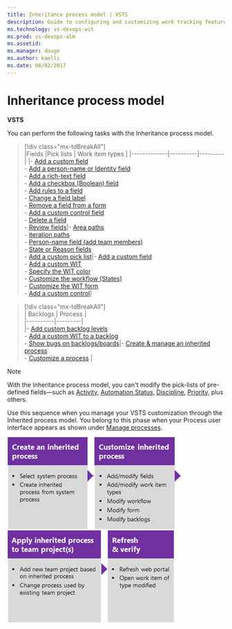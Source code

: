 ```yaml
---
title: Inheritance process model | VSTS
description: Guide to configuring and customizing work tracking features in Visual Studio Team Services (VSTS) and Team Foundation Server (TFS) 
ms.technology: vs-devops-wit
ms.prod: vs-devops-alm
ms.assetid: 
ms.manager: douge
ms.author: kaelli
ms.date: 08/02/2017
---
```




<a id="inheritance"> </a> 
# Inheritance process model  

**VSTS**

You can perform the following tasks with the Inheritance process model. 

> [!div class="mx-tdBreakAll"]  
> |Fields  |Pick lists   |   Work item types |
> |-------------|----------|---------|
> |- [Add a custom field](process/customize-process-field.md)<br/>- [Add a person-name or Identity field](process/customize-process-field.md#identity)<br/>- [Add a rich-text field](process/customize-process-field.md#html)<br/>- [Add a checkbox (Boolean) field](process/customize-process-field.md#boolean-field)<br/>- [Add rules to a field](process/custom-rules.md)<br/>- [Change a field label](process/customize-process-field.md)<br/>- [Remove a field from a form](process/customize-process-field.md)<br/>- [Add a custom control field](process/custom-controls-process.md)<br/>- [Delete a field](process/customize-process-field.md#delete-field)<br/>- [Review fields](process/customize-process-field.md#review-fields)|- [Area paths](set-area-paths.md)<br/>- [iteration paths](set-iteration-paths-sprints.md)<br/>- [Person-name field (add team members)](../../accounts/add-team-members-vs.md)<br/>- [State or Reason fields](process/customize-process-workflow.md)<br/>- [Add a custom pick list](process/customize-process-form.md)|- [Add a custom field](process/customize-process-field.md)<br/>- [Add a custom WIT](process/customize-process-wit.md)<br/>- [Specify the WIT color](process/customize-process-wit.md)<br/>- [Customize the workflow (States)](process/customize-process-workflow.md)<br/>- [Customize the WIT form](process/customize-process-form.md)<br/>- [Add a custom control](process/custom-controls-process.md)| 


> [!div class="mx-tdBreakAll"]  
> | Backlogs | Process |  
> |----------|---------|   
> |- [Add custom backlog levels](add-portfolio-backlogs.md)<br/>- [Add a custom WIT to a backlog](process/customize-process-backlogs-boards.md)<br/>- [Show bugs on backlogs/boards](show-bugs-on-backlog.md)|- [Create & manage an inherited process](process/manage-process.md)<br/>- [Customize a process](process/customize-process.md) |


 
>[!NOTE]  
>With the Inheritance process model, you can't modify the pick-lists of pre-defined fields&mdash;such as [Activity](../track/query-numeric.md), [Automation Status](../track/build-test-integration.md), [Discipline](../track/query-numeric.md), [Priority](../track/planning-ranking-priorities.md), plus others.  


Use this sequence when you manage your VSTS customization through the Inherited process model. You belong to this phase when your Process user interface appears as shown under [Manage processes](process/manage-process.md). 

[![Create an inherited process](_img/customize-work-phase2-step1.png)](process/manage-process.md#create-inherited-process)[![Customize the inherited process](_img/customize-work-phase2-step2.png)](process/customize-process.md)[![Apply inherited process to team project(s)](_img/customize-work-phase2-step3.png)](process/manage-process.md#migrate)![Refresh and verify changes](_img/customize-work-phase2-step4.png)  


